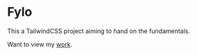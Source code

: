 # Fylo

This a TailwindCSS project aiming to hand on the fundamentals.

Want to view my [work](https://sksamassa.github.io/fylo/).
